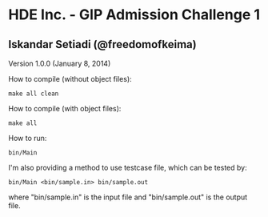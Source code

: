 # HDE Inc. - GIP Admission Challenge 1
## Iskandar Setiadi (@freedomofkeima)

Version 1.0.0 (January 8, 2014)

How to compile (without object files):

	make all clean

How to compile (with object files):

	make all

How to run:

	bin/Main

I'm also providing a method to use testcase file, which can be tested by:

	bin/Main <bin/sample.in> bin/sample.out

where "bin/sample.in" is the input file and "bin/sample.out" is the output file.

